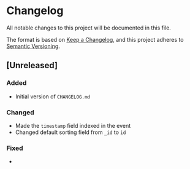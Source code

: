 # Changelog

All notable changes to this project will be documented in this file.

The format is based on [Keep a Changelog](https://keepachangelog.com/en/1.0.0/),
and this project adheres to [Semantic Versioning](https://semver.org/spec/v2.0.0.html).

## [Unreleased]

### Added

* Initial version of `CHANGELOG.md`

### Changed

* Made the `timestamp` field indexed in the event
* Changed default sorting field from `_id` to `id`

### Fixed

*
